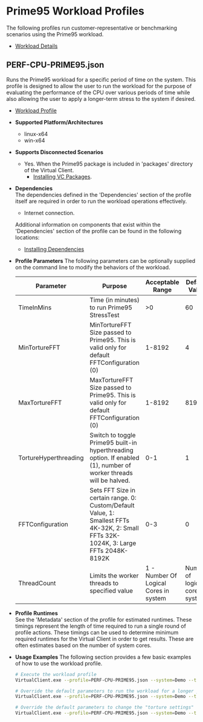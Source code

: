 # Prime95 Workload Profiles
The following profiles run customer-representative or benchmarking scenarios using the
 Prime95 workload.

* [Workload Details](./prime95.md)

## PERF-CPU-PRIME95.json
Runs the Prime95 workload for a specific period of time on the system. This profile is designed to allow the user to run the workload for the purpose of evaluating
the performance of the CPU over various periods of time while also allowing the user to apply a longer-term stress to the system if desired.

* [Workload Profile](https://github.com/microsoft/VirtualClient/blob/main/src/VirtualClient/VirtualClient.Main/profiles/PERF-CPU-PRIME95.json)

* **Supported Platform/Architectures**
  * linux-x64
  * win-x64

* **Supports Disconnected Scenarios**  
  * Yes. When the Prime95 package is included in 'packages' directory of the Virtual Client.
    * [Installing VC Packages](../../dependencies/0001-install-vc-packages.md).

* **Dependencies**  
  The dependencies defined in the 'Dependencies' section of the profile itself are required in order to run the workload operations effectively.
  * Internet connection.

  Additional information on components that exist within the 'Dependencies' section of the profile can be found in the following locations:
  * [Installing Dependencies](https://microsoft.github.io/VirtualClient/docs/category/dependencies/)

* **Profile Parameters**
  The following parameters can be optionally supplied on the command line to modify the behaviors of the workload.

  | Parameter | Purpose | Acceptable Range | Default Value |
  |-----------|---------|------------------|---------------|
  | TimeInMins | Time (in minutes) to run Prime95 StressTest | >0 | 60 |
  | MinTortureFFT | MinTortureFFT Size passed to Prime95. This is valid only for default FFTConfiguration (0) | 1-8192 | 4 |
  | MaxTortureFFT | MaxTortureFFT Size passed to Prime95. This is valid only for default FFTConfiguration (0) | 1-8192 | 8192 |
  | TortureHyperthreading | Switch to toggle Prime95 built-in hyperthreading option. If enabled (1), number of worker threads will be halved. | 0-1 | 1 |
  | FFTConfiguration | Sets FFT Size in certain range. 0: Custom/Default Value, 1: Smallest FFTs 4K-32K, 2: Small FFTs 32K-1024K, 3: Large FFTs 2048K-8192K | 0-3 | 0
  | ThreadCount| Limits the worker threads to specified value | 1 - Number Of Logical Cores in system | Number of logical cores in system |

* **Profile Runtimes**  
  See the 'Metadata' section of the profile for estimated runtimes. These timings represent the length of time required to run a single round of profile 
  actions. These timings can be used to determine minimum required runtimes for the Virtual Client in order to get results. These are often estimates based on the
  number of system cores. 

* **Usage Examples**
  The following section provides a few basic examples of how to use the workload profile.

  ```bash
  # Execute the workload profile
  VirtualClient.exe --profile=PERF-CPU-PRIME95.json --system=Demo --timeout=1440 --packageStore="{BlobConnectionString|SAS Uri}"

  # Override the default parameters to run the workload for a longer period of time
  VirtualClient.exe --profile=PERF-CPU-PRIME95.json --system=Demo --timeout=1440 --packageStore="{BlobConnectionString|SAS Uri}" --parameters="TimeInMins=240,,,FFTConfiguration=1"

  # Override the default parameters to change the "torture settings" when running the workload.
  VirtualClient.exe --profile=PERF-CPU-PRIME95.json --system=Demo --timeout=1440 --packageStore="{BlobConnectionString|SAS Uri}" --parameters="MinTortureFFT=1024,,,MaxTortureFFT=4096,,,TortureHyperthreading=0"
  ```
